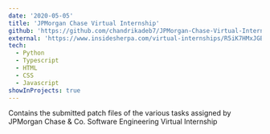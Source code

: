 ```yaml
---
date: '2020-05-05'
title: 'JPMorgan Chase Virtual Internship'
github: 'https://github.com/chandrikadeb7/JPMorgan-Chase-Virtual-Internship'
external: 'https://www.insidesherpa.com/virtual-internships/R5iK7HMxJGBgaSbvk'
tech:
  - Python
  - Typescript
  - HTML
  - CSS
  - Javascript
showInProjects: true
---
```


Contains the submitted patch files of the various tasks assigned by JPMorgan Chase & Co. Software Engineering Virtual Internship
